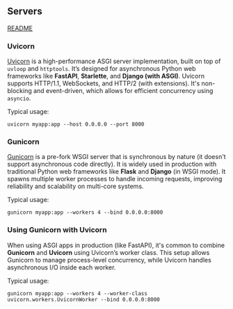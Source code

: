## Servers

[README](../README.md)

### Uvicorn

[Uvicorn](https://www.uvicorn.org/) is a high-performance ASGI server implementation, built on top of `uvloop` and `httptools`. It’s designed for asynchronous Python web frameworks like **FastAPI**, **Starlette**, and **Django (with ASGI)**. Uvicorn supports HTTP/1.1, WebSockets, and HTTP/2 (with extensions). It's non-blocking and event-driven, which allows for efficient concurrency using `asyncio`.

Typical usage:

    uvicorn myapp:app --host 0.0.0.0 --port 8000

### Gunicorn

[Gunicorn](https://gunicorn.org/) is a pre-fork WSGI server that is synchronous by nature (it doesn't support asynchronous code directly). It is widely used in production with traditional Python web frameworks like **Flask** and **Django** (in WSGI mode). It spawns multiple worker processes to handle incoming requests, improving reliability and scalability on multi-core systems.

Typical usage:

    gunicorn myapp:app --workers 4 --bind 0.0.0.0:8000

### Using Gunicorn with Uvicorn

When using ASGI apps in production (like FastAPI), it's common to combine **Gunicorn** and **Uvicorn** using Uvicorn’s worker class. This setup allows Gunicorn to manage process-level concurrency, while Uvicorn handles asynchronous I/O inside each worker.

Typical usage:

    gunicorn myapp:app --workers 4 --worker-class uvicorn.workers.UvicornWorker --bind 0.0.0.0:8000
